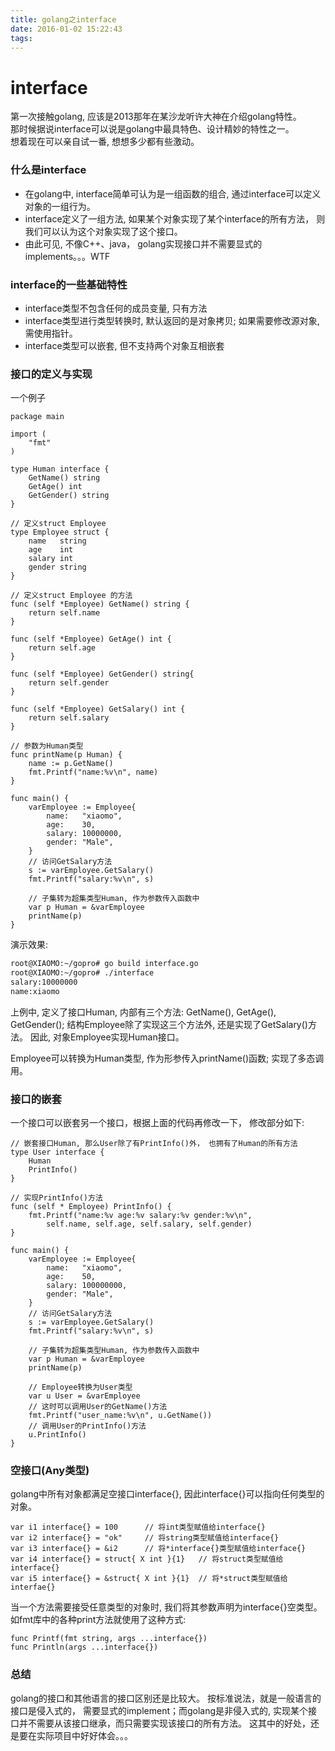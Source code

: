 ```yaml
---
title: golang之interface
date: 2016-01-02 15:22:43
tags:
---
```


# interface

第一次接触golang, 应该是2013那年在某沙龙听许大神在介绍golang特性。<br>
那时候据说interface可以说是golang中最具特色、设计精妙的特性之一。<br>
想着现在可以亲自试一番, 想想多少都有些激动。

### 什么是interface
- 在golang中, interface简单可认为是一组函数的组合, 通过interface可以定义对象的一组行为。
- interface定义了一组方法, 如果某个对象实现了某个interface的所有方法， 则我们可以认为这个对象实现了这个接口。
- 由此可见, 不像C++、java， golang实现接口并不需要显式的implements。。。WTF

<!--more-->

### interface的一些基础特性
- interface类型不包含任何的成员变量, 只有方法
- interface类型进行类型转换时, 默认返回的是对象拷贝; 如果需要修改源对象, 需使用指针。
- interface类型可以嵌套, 但不支持两个对象互相嵌套


### 接口的定义与实现
一个例子
```golang
package main

import (
    "fmt"
)

type Human interface {
    GetName() string
    GetAge() int
    GetGender() string
}

// 定义struct Employee
type Employee struct {
    name   string
    age    int
    salary int
    gender string
}

// 定义struct Employee 的方法
func (self *Employee) GetName() string {
    return self.name
}

func (self *Employee) GetAge() int {
    return self.age
}

func (self *Employee) GetGender() string{
    return self.gender
}

func (self *Employee) GetSalary() int {
    return self.salary
}

// 参数为Human类型
func printName(p Human) {
    name := p.GetName()
    fmt.Printf("name:%v\n", name)
}

func main() {
    varEmployee := Employee{
        name:   "xiaomo",
        age:    30,
        salary: 10000000,
        gender: "Male",
    }
    // 访问GetSalary方法
    s := varEmployee.GetSalary()
    fmt.Printf("salary:%v\n", s)

    // 子集转为超集类型Human, 作为参数传入函数中
    var p Human = &varEmployee
    printName(p)
}
```
演示效果:
```bash
root@XIAOMO:~/gopro# go build interface.go
root@XIAOMO:~/gopro# ./interface
salary:10000000
name:xiaomo
```
上例中, 定义了接口Human, 内部有三个方法: GetName(), GetAge(), GetGender(); 结构Employee除了实现这三个方法外, 还是实现了GetSalary()方法。 因此, 对象Employee实现Human接口。

Employee可以转换为Human类型, 作为形参传入printName()函数; 实现了多态调用。

### 接口的嵌套
一个接口可以嵌套另一个接口，根据上面的代码再修改一下， 修改部分如下:
```golang
// 嵌套接口Human, 那么User除了有PrintInfo()外， 也拥有了Human的所有方法
type User interface {
    Human
    PrintInfo()
}

// 实现PrintInfo()方法
func (self * Employee) PrintInfo() {
    fmt.Printf("name:%v age:%v salary:%v gender:%v\n",
        self.name, self.age, self.salary, self.gender)
}

func main() {
    varEmployee := Employee{
        name:   "xiaomo",
        age:    50,
        salary: 100000000,
        gender: "Male",
    }
    // 访问GetSalary方法
    s := varEmployee.GetSalary()
    fmt.Printf("salary:%v\n", s)

    // 子集转为超集类型Human, 作为参数传入函数中
    var p Human = &varEmployee
    printName(p)

    // Employee转换为User类型
    var u User = &varEmployee
    // 这时可以调用User的GetName()方法
    fmt.Printf("user_name:%v\n", u.GetName())
    // 调用User的PrintInfo()方法
    u.PrintInfo()
}
```
### 空接口(Any类型)
golang中所有对象都满足空接口interface{}, 因此interface{}可以指向任何类型的对象。

```golang
var i1 interface{} = 100      // 将int类型赋值给interface{}
var i2 interface{} = "ok"     // 将string类型赋值给interface{}
var i3 interface{} = &i2      // 将*interface{}类型赋值给interface{}
var i4 interface{} = struct{ X int }{1}   // 将struct类型赋值给interface{}
var i5 interface{} = &struct{ X int }{1}  // 将*struct类型赋值给interfae{}
```
当一个方法需要接受任意类型的对象时, 我们将其参数声明为interface{}空类型。如fmt库中的各种print方法就使用了这种方式:
```golang
func Printf(fmt string, args ...interface{})
func Println(args ...interface{})
```

### 总结
golang的接口和其他语言的接口区别还是比较大。 按标准说法，就是一般语言的接口是侵入式的， 需要显式的implement；而golang是非侵入式的, 实现某个接口并不需要从该接口继承，而只需要实现该接口的所有方法。
这其中的好处，还是要在实际项目中好好体会。。。
